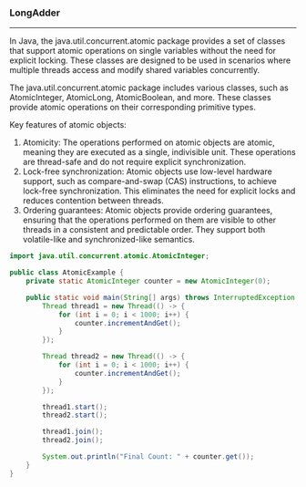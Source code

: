 ###  LongAdder
----------------------------- ------------
In Java, the java.util.concurrent.atomic package provides a set of classes that support atomic operations
on single variables without the need for explicit locking. 
These classes are designed to be used in scenarios where multiple threads access and modify shared variables concurrently.

The java.util.concurrent.atomic package includes various classes, 
such as AtomicInteger, AtomicLong, AtomicBoolean, and more. 
These classes provide atomic operations on their corresponding primitive types.

Key features of atomic objects:

1. Atomicity: The operations performed on atomic objects are atomic, meaning they are executed as a single, indivisible unit. 
   These operations are thread-safe and do not require explicit synchronization.
2. Lock-free synchronization: Atomic objects use low-level hardware support, such as compare-and-swap (CAS) instructions,
   to achieve lock-free synchronization. This eliminates the need for explicit locks and reduces contention between threads.
3. Ordering guarantees: Atomic objects provide ordering guarantees, ensuring that 
   the operations performed on them are visible to other threads in a consistent and predictable order.
   They support both volatile-like and synchronized-like semantics.


```java
import java.util.concurrent.atomic.AtomicInteger;

public class AtomicExample {
    private static AtomicInteger counter = new AtomicInteger(0);

    public static void main(String[] args) throws InterruptedException {
        Thread thread1 = new Thread(() -> {
            for (int i = 0; i < 1000; i++) {
                counter.incrementAndGet();
            }
        });

        Thread thread2 = new Thread(() -> {
            for (int i = 0; i < 1000; i++) {
                counter.incrementAndGet();
            }
        });

        thread1.start();
        thread2.start();

        thread1.join();
        thread2.join();

        System.out.println("Final Count: " + counter.get());
    }
}

```